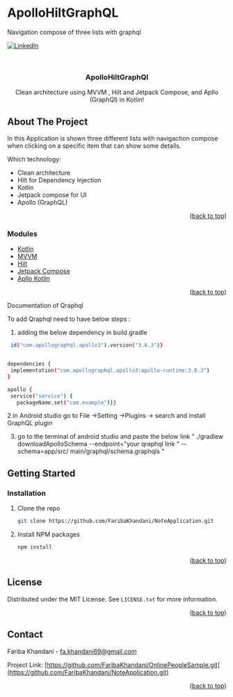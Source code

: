 # ApolloHiltGraphQL

Navigation compose of three lists with graphql

[![LinkedIn][linkedin-shield]][linkedin-url]






<!-- PROJECT LOGO -->
<br />
<div align="center">
  

  <h3 align="center">ApolloHiltGraphQl</h3>

  <p align="center">
   Clean architecture using MVVM , Hilt and Jetpack Compose,  and Apllo (GraphQl) in Kotlin!
    <br />
   
   
   
  </p>
</div>







<!-- ABOUT THE PROJECT -->
## About The Project



In this Application is shown three different lists with navigaction compose when clicking on a specific item that can show some details.



Which technology:
*  Clean architecture 
*  Hilt for Dependency Injection
*  Kotlin
*  Jetpack compose for UI
*  Apollo (GraphQL)


<p align="right">(<a href="#top">back to top</a>)</p>



### Modules


* [Kotlin](https://github.com/JetBrains/kotlin)
* [MVVM](https://developer.android.com/jetpack/guide)  
* [Hilt](https://developer.android.com/codelabs/android-hilt#6)
* [Jetpack Compose](https://developer.android.com/codelabs/basic-android-kotlin-compose-viewmodel-and-state#0)
* [Apllo Kotlin](https://www.apollographql.com/docs/kotlin/)

<p align="right">(<a href="#top">back to top</a>)</p>



Documentation of Qraphql

To add Qraphql need to have below steps :

1. adding the below dependency in build.gradle 
  
 ```sh    plugins {
  id("com.apollographql.apollo3").version("3.8.3")}


 dependencies {
  implementation("com.apollographql.apollo3:apollo-runtime:3.8.3")
}  

 apollo {
  service("service") {
    packageName.set("com.example")}}
```

2.in Android studio go to File ->Setting ->Plugins -> search and install GraphQL plugin

3. go to the terminal of android studio and paste the below link
" ./gradlew downloadApolloSchema --endpoint="your qraphql link " --schema=app/src/
main/graphql/schema.graphqls  "




<!-- GETTING STARTED -->
## Getting Started


### Installation

1. Clone the repo
   ```sh
   git clone https://github.com/FaribaKhandani/NoteApplication.git
   ```
2. Install NPM packages
   ```sh
   npm install
   ```

<p align="right">(<a href="#top">back to top</a>)</p>



<!-- USAGE EXAMPLES -->











<!-- LICENSE -->
## License

Distributed under the MIT License. See `LICENSE.txt` for more information.

<p align="right">(<a href="#top">back to top</a>)</p>



<!-- CONTACT -->
## Contact

Fariba Khandani - fa.khandani69@gmail.com

Project Link: [https://github.com/FaribaKhandani/OnlinePeopleSample.git](https://github.com/FaribaKhandani/NoteApplication.git)

<p align="right">(<a href="#top">back to top</a>)</p>



<!-- ACKNOWLEDGMENTS -->



<!-- MARKDOWN LINKS & IMAGES -->
<!-- https://www.markdownguide.org/basic-syntax/#reference-style-links -->
[contributors-shield]: https://img.shields.io/github/contributors/othneildrew/Best-README-Template.svg?style=for-the-badge
[contributors-url]: https://github.com/othneildrew/Best-README-Template/graphs/contributors
[forks-shield]: https://img.shields.io/github/forks/othneildrew/Best-README-Template.svg?style=for-the-badge
[forks-url]: https://github.com/othneildrew/Best-README-Template/network/members
[stars-shield]: https://img.shields.io/github/stars/othneildrew/Best-README-Template.svg?style=for-the-badge
[stars-url]: https://github.com/othneildrew/Best-README-Template/stargazers
[issues-shield]: https://img.shields.io/github/issues/othneildrew/Best-README-Template.svg?style=for-the-badge
[issues-url]: https://github.com/othneildrew/Best-README-Template/issues
[license-shield]: https://img.shields.io/github/license/othneildrew/Best-README-Template.svg?style=for-the-badge
[license-url]: https://github.com/othneildrew/Best-README-Template/blob/master/LICENSE.txt
[linkedin-shield]: https://img.shields.io/badge/-LinkedIn-black.svg?style=for-the-badge&logo=linkedin&colorB=555
[linkedin-url]: https:www.linkedin.com/in/faribakhandani/
[product-screenshot]: images/screenshot.png
